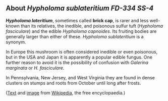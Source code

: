 About *Hypholoma sublateritium FD-334 SS-4* 
-------------------------------------------



***Hypholoma lateritium***, sometimes called **brick cap**, is rarer and
less well-known than its relatives, the inedible, and poisonous sulfur
tuft (*Hypholoma fasciculare*) and the edible *Hypholoma capnoides*. Its
fruiting bodies are generally larger than either of these. *Hypholoma
sublateritium* is a synonym.

In Europe this mushroom is often considered inedible or even poisonous,
but in the USA and Japan it is apparently a popular edible fungus. One
further reason to avoid it is the possibility of confusion with
*Galerina marginata* or *H. fasciculare*.

In Pennsylvania, New Jersey, and West Virginia they are found in dense
clusters on stumps and roots from October until long after frosts.

([Text](http://en.wikipedia.org/wiki/Hypholoma_lateritium) and
[image](https://commons.wikimedia.org/wiki/File:HypholomaSublateritium.jpg)
from [Wikipedia](http://en.wikipedia.org/), the free encyclopaedia.)
